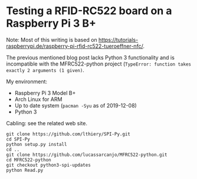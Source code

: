 Testing a RFID-RC522 board on a Raspberry Pi 3 B+
=================================================

Note: Most of this writing is based on https://tutorials-raspberrypi.de/raspberry-pi-rfid-rc522-tueroeffner-nfc/.

The previous mentioned blog post lacks Python 3 functionality and is incompatible with the MFRC522-python project (`TypeError: function takes exactly 2 arguments (1 given)`.

My environment:
- Raspberry Pi 3 Model B+
- Arch Linux for ARM
- Up to date system (`pacman -Syu` as of 2019-12-08)
- Python 3

Cabling: see the related web site.

```
git clone https://github.com/lthiery/SPI-Py.git
cd SPI-Py
python setup.py install
cd ..
git clone https://github.com/lucassarcanjo/MFRC522-python.git
cd MFRC522-python
git checkout python3-spi-updates
python Read.py
```
